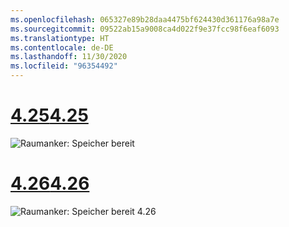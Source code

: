 ```yaml
---
ms.openlocfilehash: 065327e89b28daa4475bf624430d361176a98a7e
ms.sourcegitcommit: 09522ab15a9008ca4d022f9e37fcc98f6eaf6093
ms.translationtype: HT
ms.contentlocale: de-DE
ms.lasthandoff: 11/30/2020
ms.locfileid: "96354492"
---
```

# <a name="425"></a>[<span data-ttu-id="383ce-101">4.25</span><span class="sxs-lookup"><span data-stu-id="383ce-101">4.25</span></span>](#tab/425)

![Raumanker: Speicher bereit](../images/unreal-spatialanchors-store-ready.PNG)

# <a name="426"></a>[<span data-ttu-id="383ce-103">4.26</span><span class="sxs-lookup"><span data-stu-id="383ce-103">4.26</span></span>](#tab/426)

![Raumanker: Speicher bereit 4.26](../images/local-spatial-anchors-img-01.png)